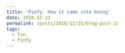 ```yaml
---
title: 'Pinfy. How it came into being'
date: 2018-12-31
permalink: /posts/2018/12/31/blog-post-2/
tags:
  - Fun
  - Pinfy
---
```

